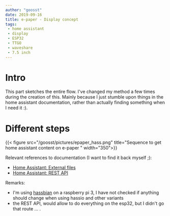 ```yaml
---
author: "goosst"
date: 2019-09-16
title: e-paper - Display concept
tags:
 - home assistant
 - display
 - ESP32
 - TTGO
 - waveshare
 - 7.5 inch
---
```


# Intro
This part sketches the entire flow. I've changed my method a few times during the creation of this. Mainly because I just stumble upon things in the home assistant documentation, rather than actually finding something when I need it :).

# Different steps

{{< figure src="/goosst/pictures/epaper_hass.png" title="Sequence to get home assistant content on e-paper " width="350">}}

Relevant references to documentation (I want to find it back myself ;):

- [Home Assistant: External files](https://www.home-assistant.io/components/http/#hosting-files)
- [Home Assistant: REST API](https://developers.home-assistant.io/docs/en/external_api_rest.html#get-apihistory)

Remarks:

- I'm using [hassbian](https://www.home-assistant.io/docs/installation/hassbian/installation/) on a raspberry pi 3, I have not checked if anything should change when using hassio and other variants
- the REST API, would allow to do everything on the esp32, but I didn't go that route ... .
